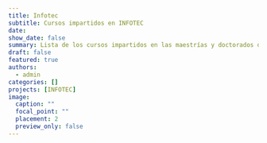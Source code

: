 ```yaml
---
title: Infotec
subtitle: Cursos impartidos en INFOTEC
date: 
show_date: false
summary: Lista de los cursos impartidos en las maestrías y doctorados de INFOTEC
draft: false
featured: true
authors:
  - admin
categories: []
projects: [INFOTEC]
image:
  caption: ""
  focal_point: ""
  placement: 2
  preview_only: false
---
```


